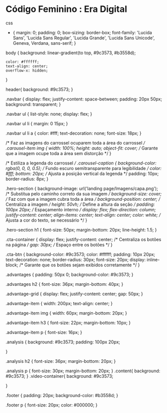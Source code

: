 # Código Feminino : Era Digital
css 

* {
    margin: 0;
    padding: 0;
    box-sizing: border-box;
    font-family: 'Lucida Sans', 'Lucida Sans Regular', 'Lucida Grande', 'Lucida Sans Unicode', Geneva, Verdana, sans-serif;
}

 body {
    background: linear-gradient(to top, #9c3573, #b3558d);

    color: #ffffff;
    text-align: center;
    overflow-x: hidden;
}

header{
    background: #9c3573;
}

.navbar {
    display: flex;
    justify-content: space-between;
    padding: 20px 50px;
    background: transparent;
}

.navbar ul {
    list-style: none;
    display: flex;
}

.navbar ul li {
    margin: 0 15px;
}

.navbar ul li a {
    color: #fff;
    text-decoration: none;
    font-size: 18px;
}

/* Faz as imagens do carrossel ocuparem toda a área do carrossel */
.carousel-item img {
    width: 100%;
    height: auto;
    object-fit: cover; /* Garante que a imagem ocupe toda a área sem distorção */
}

/* Estiliza a legenda do carrossel */
.carousel-caption {
    background-color: rgba(0, 0, 0, 0.5); /* Fundo escuro semitransparente para legibilidade */
    color: #fff;
    bottom: 20px; /* Ajusta a posição vertical da legenda */
    padding: 10px;
    border-radius: 8px;
}

.hero-section {
    background-image: url('landing page/Imagens/capa.png'); /* Substitua pelo caminho correto da sua imagem */
    background-size: cover; /* Faz com que a imagem cubra toda a área */
    background-position: center; /* Centraliza a imagem */
    height: 50vh; /* Define a altura da seção */
    padding: 100px 20px; /* Espaçamento interno */
    display: flex;
    flex-direction: column;
    justify-content: center;
    align-items: center;
    text-align: center;
    color: white; /* Ajusta a cor do texto, se necessário */
}

.hero-section h1 {
    font-size: 50px;
    margin-bottom: 20px;
    line-height: 1.5;
}

.cta-container {
    display: flex;
    justify-content: center; /* Centraliza os botões na página */
    gap: 30px; /* Espaço entre os botões */
}

.cta-btn {
    background-color: #9c3573;
    color: #ffffff;
    padding: 10px 20px;
    text-decoration: none;
    border-radius: 30px;
    font-size: 20px;
    display: inline-block; /* Garante que os botões sejam exibidos corretamente */
}

.advantages {
    padding: 50px 0;
    background-color: #9c3573;
}

.advantages h2 {
    font-size: 36px;
    margin-bottom: 40px;
}

.advantage-grid {
    display: flex;
    justify-content: center;
    gap: 50px;
}

.advantage-item {
    width: 200px;
    text-align: center;
}

.advantage-item img {
    width: 60px;
    margin-bottom: 20px;
}

.advantage-item h3 {
    font-size: 22px;
    margin-bottom: 10px;
}

.advantage-item p {
    font-size: 16px;
}

.analysis {
    background: #9c3573;
    padding: 100px 20px;

}

.analysis h2 {
    font-size: 36px;
    margin-bottom: 20px;
}

.analysis p {
    font-size: 30px;
    margin-bottom: 20px;
}
.content{
    background: #9c3573;
}
.video-container{
    background: #9c3573;

}

.footer {
    padding: 20px;
    background-color: #b3558d;
}

.footer p {
    font-size: 20px;
    color: #000000;
}
